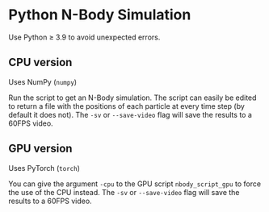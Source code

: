 # Python N-Body Simulation

Use Python $\geq$ 3.9 to avoid unexpected errors.

## CPU version

Uses NumPy (`numpy`)

Run the script to get an N-Body simulation. The script can easily be edited to return a file with the positions of each particle at every time step (by default it does not). The `-sv` or `--save-video` flag will save the results to a 60FPS video.

## GPU version

Uses PyTorch (`torch`)

You can give the argument `-cpu` to the GPU script `nbody_script_gpu` to force the use of the CPU instead. The `-sv` or `--save-video` flag will save the results to a 60FPS video.
